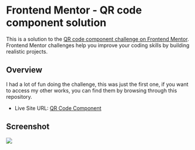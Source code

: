 # Frontend Mentor - QR code component solution

This is a solution to the [QR code component challenge on Frontend Mentor](https://www.frontendmentor.io/challenges/qr-code-component-iux_sIO_H). Frontend Mentor challenges help you improve your coding skills by building realistic projects. 

## Overview

I had a lot of fun doing the challenge, this was just the first one, if you want to access my other works, you can find them by browsing through this repository. 

- Live Site URL: [QR Code Component](https://frontend-challange-1.vercel.app/)

## Screenshot

<img src="https://cdn.discordapp.com/attachments/843957577774530621/1138905597023092980/preview-desktop.png"/>
